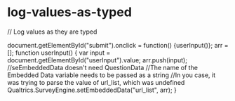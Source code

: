 # log-values-as-typed

// Log values as they are typed

document.getElementById\("submit"\).onclick = function\(\) {userInput\(\)}; arr = \[\]; function userInput\(\) { var input = document.getElementById\("userInput"\).value; arr.push\(input\); //seEmbeddedData doesn't need QuestionData //The name of the Embedded Data variable needs to be passed as a string //In you case, it was trying to parse the value of url\_list, which was undefined Qualtrics.SurveyEngine.setEmbeddedData\("url\_list", arr\); }

